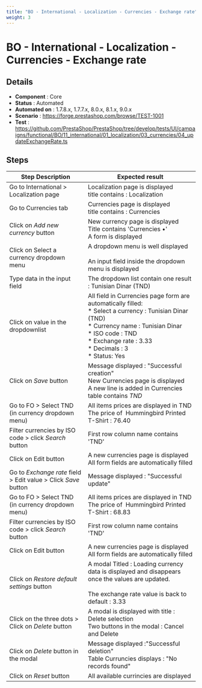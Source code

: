 ```yaml
---
title: "BO - International - Localization - Currencies - Exchange rate"
weight: 3
---
```


# BO - International - Localization - Currencies - Exchange rate
## Details
* **Component** : Core
* **Status** : Automated
* **Automated on** : 1.7.8.x, 1.7.7.x, 8.0.x, 8.1.x, 9.0.x
* **Scenario** : https://forge.prestashop.com/browse/TEST-1001
* **Test** : https://github.com/PrestaShop/PrestaShop/tree/develop/tests/UI/campaigns/functional/BO/11_international/01_localization/03_currencies/04_updateExchangeRate.ts

## Steps
| Step Description | Expected result |
| ----- | ----- |
| Go to International > Localization page | Localization page is displayed<br>title contains : Localization |
| Go to Currencies tab | Currencies page is displayed<br>title contains : Currencies |
| Click on *Add new currency* button | New currency page is displayed<br>Title contains 'Currencies •'<br>A form is displayed |
| Click on Select a currency dropdown menu | A dropdown menu is well displayed<br><br>An input field inside the dropdown menu is displayed |
| Type data in the input field | The dropdown list contain one result : Tunisian Dinar (TND) |
| Click on value in the dropdownlist | All field in Currencies page form are automatically filled:<br> * Select a currency : Tunisian Dinar (TND)<br> * Currency name : Tunisian Dinar <br> * ISO code : TND<br> * Exchange rate : 3.33<br> * Decimals : 3<br> * Status: Yes |
| Click on *Save* button | Message displayed : "Successful creation"<br>New Currencies page is displayed<br>A new line is added in Currencies table contains *TND* |
| Go to FO > Select TND (in currency dropdown menu) | All items prices are displayed in TND<br>The price of  Hummingbird Printed T-Shirt : 76.40 |
| Filter currencies by ISO code > click *Search* button | First row column name contains 'TND' |
| Click on Edit button | A new currencies page is displayed<br>All form fields are automatically filled |
| Go to *Exchange rate* field > Edit value > Click *Save* button | Message displayed : "Successful update" |
| Go to FO > Select TND (in currency dropdown menu) | All items prices are displayed in TND<br>The price of  Hummingbird Printed T-Shirt : 68.83 |
| Filter currencies by ISO code > click *Search* button | First row column name contains 'TND' |
| Click on Edit button | A new currencies page is displayed<br>All form fields are automatically filled |
| Click on *Restore default settings* button | A modal Titled : Loading currency data is displayed and disappears once the values are updated.<br><br>The exchange rate value is back to default : 3.33 |
| Click on the three dots > Click on *Delete* button | A modal is displayed with title : Delete selection<br>Two buttons in the modal : Cancel and Delete |
| Click on *Delete* button in the modal | Message displayed :"Successful deletion"<br>Table Curruncies displays : "No records found" |
| Click on *Reset* button | All available currincies are displayed |